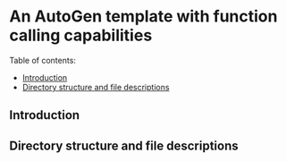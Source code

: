 # An AutoGen template with function calling capabilities

Table of contents:  
* [Introduction](#introduction)  
* [Directory structure and file descriptions](#directory-structure-and-file-descriptions)  


## Introduction

## Directory structure and file descriptions

